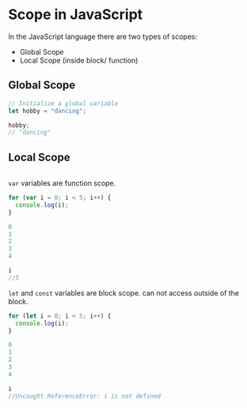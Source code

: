 
# Scope in JavaScript

In the JavaScript language there are two types of scopes:

-   Global Scope
-   Local Scope (inside block/ function)

## Global Scope

```javascript
// Initialize a global variable
let hobby = "dancing";

hobby;
// "dancing"
```

## Local Scope

```javascript

```

`var` variables are function scope.
```javascript
for (var i = 0; i < 5; i++) {
  console.log(i);
}

0
1
2
3
4

i
//5
```
`let` and `const` variables are block scope. can not access outside of the block.
```javascript
for (let i = 0; i < 5; i++) {
  console.log(i);
}

0
1
2
3
4

i
//Uncaught ReferenceError: i is not defined
```
<!--stackedit_data:
eyJoaXN0b3J5IjpbNzM1NjY5Nzc0LC01MTAwMzI1MywxNTk2OD
Y1NDEsNDAxMjkwMDg2XX0=
-->